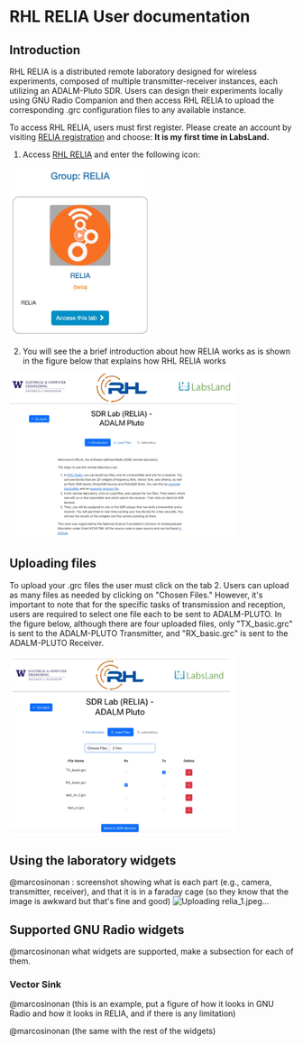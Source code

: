 # RHL RELIA User documentation

## Introduction

RHL RELIA is a distributed remote laboratory designed for wireless experiments, composed of multiple transmitter-receiver instances, each utilizing an ADALM-Pluto SDR. Users can design their experiments locally using GNU Radio Companion and then access RHL RELIA to upload the corresponding .grc configuration files to any available instance.

To access RHL RELIA, users must first register. Please create an account by visiting [RELIA registration](https://uw.labsland.com/standalone/join/AQTX5676) and choose: **It is my first time in LabsLand.**

1. Access [RHL RELIA](https://uw.labsland.com/standalone/login?url=%2Fstandalone%2F%3F) and enter the following icon: 

<img src="images/user-docs/relia_1.jpeg" width="250">

2. You will see the a brief introduction about how RELIA works as is shown in the figure below that explains how RHL RELIA works
<img src="images/user-docs/relia-introduction.jpeg" width="400">

<!-- <img src="images/user-docs/relia-loadfiles.jpeg" width="400"> -->


<!-- #@marcosinonan : screenshot and what they will expect -->

## Uploading files

<!-- @marcosinonan : screenshot and how it works -->

To upload your .grc files the user must click on the tab 2. Users can upload as many files as needed by clicking on "Chosen Files." However, it's important to note that for the specific tasks of transmission and reception, users are required to select one file each to be sent to ADALM-PLUTO. In the figure below, although there are four uploaded files, only "TX_basic.grc" is sent to the ADALM-PLUTO Transmitter, and "RX_basic.grc" is sent to the ADALM-PLUTO Receiver.

<img src="images/user-docs/relia-uploadfiles.jpeg" width="400">


## Using the laboratory widgets

@marcosinonan :  screenshot showing what is each part (e.g., camera, transmitter, receiver), and that it is in a faraday cage (so they know that the image is awkward but that's fine and good)
![Uploading relia_1.jpeg…]()

## Supported GNU Radio widgets

@marcosinonan what widgets are supported, make a subsection for each of them.

### Vector Sink

@marcosinonan (this is an example, put a figure of how it looks in GNU Radio and how it looks in RELIA, and if there is any limitation)

@marcosinonan (the same with the rest of the widgets)

